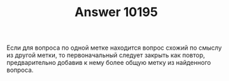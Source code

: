 ﻿---
title: "Answer 10195"
se.owner.user_id: 199733
se.owner.display_name: "edem"
se.owner.link: "https://ru.meta.stackoverflow.com/users/199733/edem"
se.answer_id: 10195
se.question_id: 10194
se.post_type: answer
se.is_accepted: False
---
<p>Если для вопроса по одной метке находится вопрос схожий по смыслу из другой метки, то первоначальный следует закрыть как повтор, предварительно добавив к нему более общую метку из найденного вопроса.</p>

